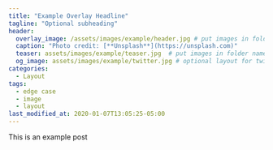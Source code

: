 ```yaml
---
title: "Example Overlay Headline"
tagline: "Optional subheading"
header:
  overlay_image: /assets/images/example/header.jpg # put images in folder named for post
  caption: "Photo credit: [**Unsplash**](https://unsplash.com)"
  teaser: assets/images/example/teaser.jpg  # put images in folder named for post
  og_image: assets/images/example/twitter.jpg # optional layout for twitter
categories:
  - Layout
tags:
  - edge case
  - image
  - layout
last_modified_at: 2020-01-07T13:05:25-05:00
---
```


This is an example post